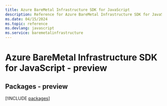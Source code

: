 ```yaml
---
title: Azure BareMetal Infrastructure SDK for JavaScript
description: Reference for Azure BareMetal Infrastructure SDK for JavaScript
ms.date: 04/15/2024
ms.topic: reference
ms.devlang: javascript
ms.service: baremetalinfrastructure
---
```

# Azure BareMetal Infrastructure SDK for JavaScript - preview
## Packages - preview
[!INCLUDE [packages](baremetal-infrastructure-index.md)]